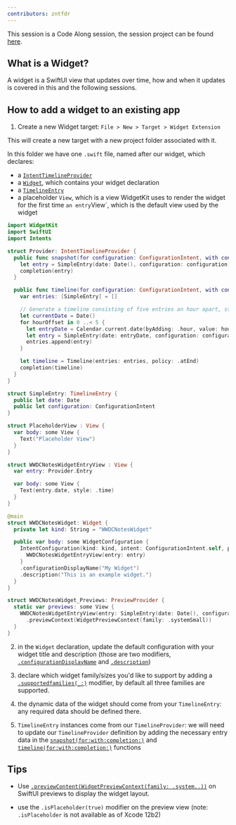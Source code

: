 ```yaml
---
contributors: zntfdr
---
```


This session is a Code Along session, the session project can be found [here][projdwl].

## What is a Widget?

A widget is a SwiftUI view that updates over time, how and when it updates is covered in this and the following sessions.

## How to add a widget to an existing app

1. Create a new Widget target: `File > New > Target > Widget Extension`

This will create a new target with a new project folder associated with it. 

In this folder we have one `.swift` file, named after our widget, which declares:

- a [`IntentTimelineProvider`][itpdoc] 
- a [`Widget`][widgetDoc], which contains your widget declaration
- a [`TimelineEntry`][timelineEntryDoc]
- a placeholder `View`, which is a view WidgetKit uses to render the widget for the first time
` an entry `View`, which is the default view used by the widget

```swift
import WidgetKit
import SwiftUI
import Intents

struct Provider: IntentTimelineProvider {
  public func snapshot(for configuration: ConfigurationIntent, with context: Context, completion: @escaping (SimpleEntry) -> ()) {
    let entry = SimpleEntry(date: Date(), configuration: configuration)
    completion(entry)
  }

  public func timeline(for configuration: ConfigurationIntent, with context: Context, completion: @escaping (Timeline<Entry>) -> ()) {
    var entries: [SimpleEntry] = []

    // Generate a timeline consisting of five entries an hour apart, starting from the current date.
    let currentDate = Date()
    for hourOffset in 0 ..< 5 {
      let entryDate = Calendar.current.date(byAdding: .hour, value: hourOffset, to: currentDate)!
      let entry = SimpleEntry(date: entryDate, configuration: configuration)
      entries.append(entry)
    }

    let timeline = Timeline(entries: entries, policy: .atEnd)
    completion(timeline)
  }
}

struct SimpleEntry: TimelineEntry {
  public let date: Date
  public let configuration: ConfigurationIntent
}

struct PlaceholderView : View {
  var body: some View {
    Text("Placeholder View")
  }
}

struct WWDCNotesWidgetEntryView : View {
  var entry: Provider.Entry

  var body: some View {
    Text(entry.date, style: .time)
  }
}

@main
struct WWDCNotesWidget: Widget {
  private let kind: String = "WWDCNotesWidget"

  public var body: some WidgetConfiguration {
    IntentConfiguration(kind: kind, intent: ConfigurationIntent.self, provider: Provider(), placeholder: PlaceholderView()) { entry in
      WWDCNotesWidgetEntryView(entry: entry)
    }
    .configurationDisplayName("My Widget")
    .description("This is an example widget.")
  }
}

struct WWDCNotesWidget_Previews: PreviewProvider {
  static var previews: some View {
    WWDCNotesWidgetEntryView(entry: SimpleEntry(date: Date(), configuration: ConfigurationIntent()))
      .previewContext(WidgetPreviewContext(family: .systemSmall))
  }
}
```

2. in the `Widget` declaration, update the default configuration with your widget title and description (those are two modifiers, [`.configurationDisplayName`][cdnDoc] and [`.description`][descDoc])

3. declare which widget family/sizes you'd like to support by adding a [`.supportedfamilies(_:)`][sfDoc] modifier, by default all three families are supported.

3. the dynamic data of the widget should come from your `TimelineEntry`: any required data should be defined there.

4. `TimelineEntry` instances come from our `TimelineProvider`: we will need to update our `TimelineProvider` definition by adding the necessary entry data in the [`snapshot(for:with:completion:)`][snap] and [`timeline(for:with:completion:)`][tlDoc] functions

## Tips

- Use [`.previewContent(WidgetPreviewContext(family: .system..))`][widgetPreviewDoc] on SwiftUI previews to display the widget layout.

- use the `.isPlaceholder(true)` modifier on the preview view (note: `.isPlaceholder` is not available as of Xcode 12b2)

[projdwl]: https://developer.apple.com/documentation/widgetkit/building_widgets_using_widgetkit_and_swiftui
[itpdoc]: https://developer.apple.com/documentation/widgetkit/intenttimelineprovider
[widgetDoc]: https://developer.apple.com/documentation/swiftui/widget
[timelineEntryDoc]: https://developer.apple.com/documentation/widgetkit/timelineentry
[widgetPreviewDoc]: https://developer.apple.com/documentation/widgetkit/widgetpreviewcontext
[cdnDoc]: https://developer.apple.com/documentation/widgetkit/intentconfiguration/configurationdisplayname(_:)-3ubj0
[descDoc]: https://developer.apple.com/documentation/widgetkit/intentconfiguration/description(_:)-1yars
[snap]: https://developer.apple.com/documentation/widgetkit/intenttimelineprovider/snapshot(for:with:completion:)
[tlDoc]: https://developer.apple.com/documentation/widgetkit/intenttimelineprovider/timeline(for:with:completion:)
[sfDoc]: https://developer.apple.com/documentation/widgetkit/staticconfiguration/supportedfamilies(_:)